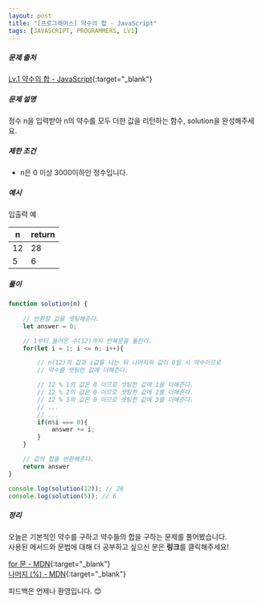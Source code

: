 ```yaml
---
layout: post
title: "[프로그래머스] 약수의 합 - JavaScript"
tags: [JAVASCRIPT, PROGRAMMERS, LV1]
---
```

##### 문제 출처
[Lv.1 약수의 합 - JavaScript](https://programmers.co.kr/learn/courses/30/lessons/12928?language=javascript){:target="_blank"}

##### 문제 설명
정수 n을 입력받아 n의 약수를 모두 더한 값을 리턴하는 함수, solution을 완성해주세요.

##### 제한 조건
* n은 0 이상 3000이하인 정수입니다.

##### 예시
입출력 예

|n|return|
|---|---|
|12|28|
|5|6|

##### 풀이
```javascript
function solution(n) {
    
    // 반환할 값을 셋팅해준다.
    let answer = 0;

    // 1부터 들어온 수(12)까지 반복문을 돌린다.
    for(let i = 1; i <= n; i++){

        // n(12)의 값과 i값을 나눈 뒤 나머지의 값이 0일 시 약수이므로
        // 약수를 셋팅한 값에 더해준다.

        // 12 % 1의 값은 0 이므로 셋팅한 값에 1을 더해준다.
        // 12 % 2의 값은 0 이므로 셋팅한 값에 2를 더해준다.
        // 12 % 3의 값은 0 이므로 셋팅한 값에 3를 더해준다.
        // ...
        // ...
        if(n%i === 0){
            answer += i;
        }
    }

    // 값의 합을 반환해준다.
    return answer
}

console.log(solution(12)); // 28
console.log(solution(5)); // 6
```

##### 정리
오늘은 기본적인 약수를 구하고 약수들의 합을 구하는 문제를 풀어봤습니다.<br />
사용된 메서드와 문법에 대해 더 공부하고 싶으신 분은 **링크**를 클릭해주세요!

[for 문 - MDN](https://developer.mozilla.org/ko/docs/Web/JavaScript/Reference/Statements/for){:target="_blank"}<br />
[나머지 (%) - MDN](https://developer.mozilla.org/ko/docs/Web/JavaScript/Reference/Operators/Remainder){:target="_blank"}

피드백은 언제나 환영입니다. 😊
